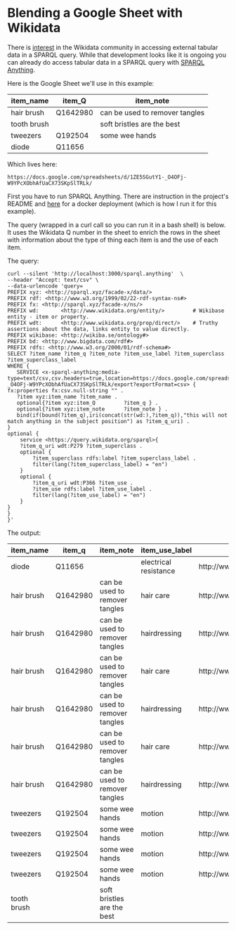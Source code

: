 # Blending a Google Sheet with Wikidata


There is [interest](https://phabricator.wikimedia.org/T181319) in the Wikidata community in accessing external tabular data in a SPARQL query. While that development looks like it is ongoing you can already do access tabular data in a SPARQL query with [SPARQL Anything](https://github.com/SPARQL-Anything/sparql.anything).


Here is the Google Sheet we'll use in this example:


|item\_name   |item\_Q   |item\_note                      |
|-------------|----------|--------------------------------|
|hair brush   |Q1642980  |can be used to remover tangles  |
|tooth brush  |          |soft bristles are the best      |
|tweezers     |Q192504   |some wee hands                  |
|diode        |Q11656    |                                |


Which lives here:

`https://docs.google.com/spreadsheets/d/1ZE5SGutY1-_O4OFj-W9YPcXObhAfUaCX73SKpSlTRLk/`


First you have to run SPARQL Anything. There are instruction in the project's README and [here](https://github.com/SPARQL-Anything/sparql.anything/blob/v0.3-DEV/BROWSER.md) for a docker deployment (which is how I run it for this example).


The query (wrapped in a curl call so you can run it in a bash shell) is below.
It uses the Wikidata Q number in the sheet to enrich the rows in the sheet with information about the type of thing each item is and the use of each item.

The query:

```
curl --silent 'http://localhost:3000/sparql.anything'  \
--header "Accept: text/csv" \
--data-urlencode 'query=
PREFIX xyz: <http://sparql.xyz/facade-x/data/>
PREFIX rdf: <http://www.w3.org/1999/02/22-rdf-syntax-ns#>
PREFIX fx: <http://sparql.xyz/facade-x/ns/>
PREFIX wd:       <http://www.wikidata.org/entity/>         # Wikibase entity - item or property. 
PREFIX wdt:      <http://www.wikidata.org/prop/direct/>    # Truthy assertions about the data, links entity to value directly. 
PREFIX wikibase: <http://wikiba.se/ontology#>
PREFIX bd: <http://www.bigdata.com/rdf#>
PREFIX rdfs: <http://www.w3.org/2000/01/rdf-schema#>
SELECT ?item_name ?item_q ?item_note ?item_use_label ?item_superclass ?item_superclass_label
WHERE {
   SERVICE <x-sparql-anything:media-type=text/csv,csv.headers=true,location=https://docs.google.com/spreadsheets/d/1ZE5SGutY1-_O4OFj-W9YPcXObhAfUaCX73SKpSlTRLk/export?exportFormat=csv> {
fx:properties fx:csv.null-string "" .
   ?item xyz:item_name ?item_name .
   optional{?item xyz:item_Q         ?item_q } .
   optional{?item xyz:item_note      ?item_note } .
   bind(if(bound(?item_q),iri(concat(str(wd:),?item_q)),"this will not match anything in the subject position") as ?item_q_uri) .
}
optional {
    service <https://query.wikidata.org/sparql>{
    ?item_q_uri wdt:P279 ?item_superclass .  
    optional {
        ?item_superclass rdfs:label ?item_superclass_label .
        filter(lang(?item_superclass_label) = "en")
    }
    optional {
        ?item_q_uri wdt:P366 ?item_use .  
        ?item_use rdfs:label ?item_use_label .
        filter(lang(?item_use_label) = "en")
    }
}
}
}'
```


The output:




|item\_name   |item\_q   |item\_note          |item\_use\_label    |item\_superclass    |item\_superclass\_label|
|-------------|----------|--------------------|--------------------|--------------------|-----------------------|
|diode        |Q11656    |                    |electrical resistance|http://www\.wikidata\.org/entity/Q11653|electronic component   |
|hair brush   |Q1642980  |can be used to remover tangles|hair care           |http://www\.wikidata\.org/entity/Q10528974|personal hygiene item  |
|hair brush   |Q1642980  |can be used to remover tangles|hairdressing        |http://www\.wikidata\.org/entity/Q10528974|personal hygiene item  |
|hair brush   |Q1642980  |can be used to remover tangles|hair care           |http://www\.wikidata\.org/entity/Q5639584|hairstyling tool       |
|hair brush   |Q1642980  |can be used to remover tangles|hairdressing        |http://www\.wikidata\.org/entity/Q5639584|hairstyling tool       |
|hair brush   |Q1642980  |can be used to remover tangles|hair care           |http://www\.wikidata\.org/entity/Q614467|brush                  |
|hair brush   |Q1642980  |can be used to remover tangles|hairdressing        |http://www\.wikidata\.org/entity/Q614467|brush                  |
|tweezers     |Q192504   |some wee hands      |motion              |http://www\.wikidata\.org/entity/Q1378235|forceps                |
|tweezers     |Q192504   |some wee hands      |motion              |http://www\.wikidata\.org/entity/Q1074814|surgical instrument    |
|tweezers     |Q192504   |some wee hands      |motion              |http://www\.wikidata\.org/entity/Q834028|laboratory equipment   |
|tweezers     |Q192504   |some wee hands      |motion              |http://www\.wikidata\.org/entity/Q2578402|hand tool              |
|tooth brush  |          |soft bristles are the best|                    |                    |                       |

